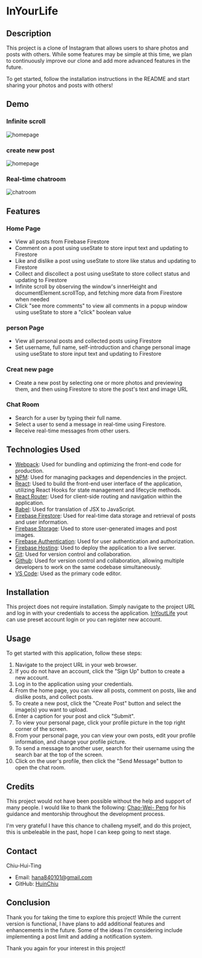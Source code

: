# InYourLife

## Description
This project is a clone of Instagram that allows users to share photos and posts with others. While some features may be simple at this time, we plan to continuously improve our clone and add more advanced features in the future.

To get started, follow the installation instructions in the README and start sharing your photos and posts with others!

## Demo
### Infinite scroll
![homepage](http://g.recordit.co/r4IHUyXNfe.gif)

### create new post
![homepage](http://g.recordit.co/MMBUNcTnIQ.gif)

### Real-time chatroom
![chatroom](http://g.recordit.co/EcPePWYjM5.gif)

## Features
### Home Page
* View all posts from Firebase Firestore
* Comment on a post using useState to store input text and updating to Firestore
* Like and dislike a post using useState to store like status and updating to Firestore
* Collect and discollect a post using useState to store collect status and updating to Firestore
* Infinite scroll by observing the window's innerHeight and documentElement.scrollTop, and fetching more data from Firestore when needed
* Click "see more comments" to view all comments in a popup window using useState to store a "click" boolean value


### person Page
* View all personal posts and collected posts using Firestore
* Set username, full name, self-introduction and change personal image using useState to store input text and updating to Firestore

 
### Creat new page
* Create a new post by selecting one or more photos and previewing them, and then using Firestore to store the post's text and image URL


### Chat Room
* Search for a user by typing their full name.
* Select a user to send a message in real-time using Firestore.
* Receive real-time messages from other users.
 

## Technologies Used
* [Webpack](https://webpack.js.org/): Used for bundling and optimizing the front-end code for production.
* [NPM](https://www.npmjs.com/): Used for managing packages and dependencies in the project.
* [React](https://beta.es.reactjs.org/): Used to build the front-end user interface of the application, utilizing React Hooks for state management and lifecycle methods.
* [React Router](https://reactrouter.com/en/main): Used for client-side routing and navigation within the application.
* [Babel](https://babeljs.io/): Used for translation of JSX to JavaScript.
* [Firebase Firestore](https://firebase.google.com/docs/firestore?hl=zh-tw): Used for real-time data storage and retrieval of posts and user information.
* [Firebase Storage](https://firebase.google.com/docs/storage?hl=zh-tw): Used to store user-generated images and post images.
* [Firebase Authentication](https://firebase.google.com/docs/auth?hl=zh-tw): Used for user authentication and authorization.
* [Firebase Hosting](https://firebase.google.com/docs/hosting?hl=zh-tw): Used to deploy the application to a live server.
* [Git](https://git-scm.com/): Used for version control and collaboration.
* [Github](https://github.com/): Used for version control and collaboration, allowing multiple developers to work on the same codebase simultaneously.
* [VS Code](https://code.visualstudio.com/): Used as the primary code editor.

## Installation
This project does not require installation. Simply navigate to the project URL and log in with your credentials to access the application.
[InYoutLife](https://inyourlife-716bb.web.app/)
yout can use preset account login or you can register new account.

## Usage
To get started with this application, follow these steps:

1. Navigate to the project URL in your web browser.
2. If you do not have an account, click the "Sign Up" button to create a new account.
3. Log in to the application using your credentials.
4. From the home page, you can view all posts, comment on posts, like and dislike posts, and collect posts.
5. To create a new post, click the "Create Post" button and select the image(s) you want to upload.
6. Enter a caption for your post and click "Submit".
7. To view your personal page, click your profile picture in the top right corner of the screen.
8. From your personal page, you can view your own posts, edit your profile information, and change your profile picture.
9. To send a message to another user, search for their username using the search bar at the top of the screen.
10. Click on the user's profile, then click the "Send Message" button to open the chat room.

## Credits
This project would not have been possible without the help and support of many people. I would like to thank the following:
[Chao-Wei- Peng](https://github.com/cwpeng) for his guidance and mentorship throughout the development process.

I'm very grateful I have this chance to challeng myself, and do this project, this is unbeleable in the past, hope I can keep going to next stage.

## Contact
Chiu-Hui-Ting
* Email: hana840101@gmail.com
* GitHub: [HuinChiu](https://github.com/HuinChiu)

## Conclusion
Thank you for taking the time to explore this project! While the current version is functional, I have plans to add additional features and enhancements in the future. Some of the ideas I'm considering include implementing a post limit and adding a notification system.

Thank you again for your interest in this project!
